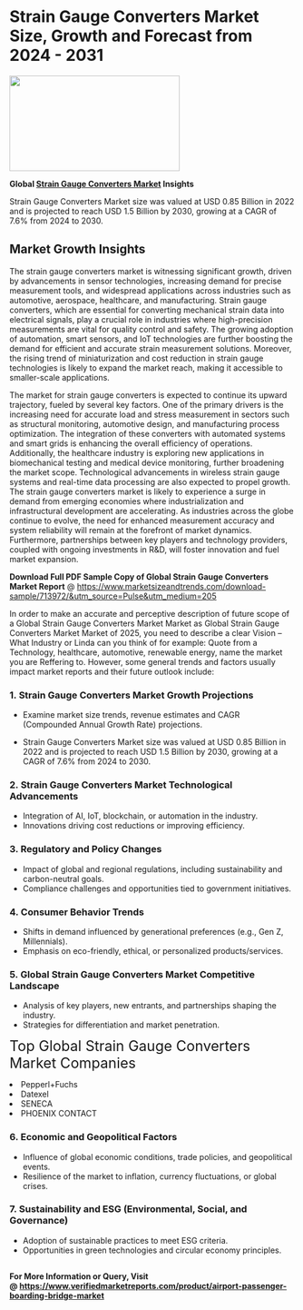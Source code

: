 <H1>Strain Gauge Converters Market Size, Growth and Forecast from 2024 - 2031</H1><img class="aligncenter size-medium wp-image-584254" src="https://thirdeyenews.in/wp-content/uploads/2024/09/Global-Market-Research-300x168.jpeg" alt="" width="300" height="168" /><p><strong>Global&nbsp;<a href="https://www.marketsizeandtrends.com/download-sample/713972/&amp;utm_source=Pulse&amp;utm_medium=205">Strain Gauge Converters Market</a> Insights</strong></p><p>Strain Gauge Converters Market size was valued at USD 0.85 Billion in 2022 and is projected to reach USD 1.5 Billion by 2030, growing at a CAGR of 7.6% from 2024 to 2030.</p><p><h2>Market Growth Insights</h2> <p>The strain gauge converters market is witnessing significant growth, driven by advancements in sensor technologies, increasing demand for precise measurement tools, and widespread applications across industries such as automotive, aerospace, healthcare, and manufacturing. Strain gauge converters, which are essential for converting mechanical strain data into electrical signals, play a crucial role in industries where high-precision measurements are vital for quality control and safety. The growing adoption of automation, smart sensors, and IoT technologies are further boosting the demand for efficient and accurate strain measurement solutions. Moreover, the rising trend of miniaturization and cost reduction in strain gauge technologies is likely to expand the market reach, making it accessible to smaller-scale applications. </p> <p>The market for strain gauge converters is expected to continue its upward trajectory, fueled by several key factors. One of the primary drivers is the increasing need for accurate load and stress measurement in sectors such as structural monitoring, automotive design, and manufacturing process optimization. The integration of these converters with automated systems and smart grids is enhancing the overall efficiency of operations. Additionally, the healthcare industry is exploring new applications in biomechanical testing and medical device monitoring, further broadening the market scope. Technological advancements in wireless strain gauge systems and real-time data processing are also expected to propel growth. The strain gauge converters market is likely to experience a surge in demand from emerging economies where industrialization and infrastructural development are accelerating. As industries across the globe continue to evolve, the need for enhanced measurement accuracy and system reliability will remain at the forefront of market dynamics. Furthermore, partnerships between key players and technology providers, coupled with ongoing investments in R&D, will foster innovation and fuel market expansion. </p><p><span class=""><strong>Download Full PDF Sample Copy of Global Strain Gauge Converters Market Report</strong> @ <a href="https://www.marketsizeandtrends.com/download-sample/713972/&amp;utm_source=Pulse&amp;utm_medium=205" target="_blank">https://www.marketsizeandtrends.com/download-sample/713972/&amp;utm_source=Pulse&amp;utm_medium=205</a></span></p><p>In order to make an accurate and perceptive description of future scope of a Global&nbsp;Strain Gauge Converters Market Market as Global&nbsp;Strain Gauge Converters Market Market of 2025, you need to describe a clear Vision &ndash; What Industry or Linda can you think of for example: Quote from a Technology, healthcare, automotive, renewable energy, name the market you are Reffering to. However, some general trends and factors usually impact market reports and their future outlook include:</p><h3>1.&nbsp;<strong>Strain Gauge Converters Market Growth Projections</strong></h3><ul><li>Examine market size trends, revenue estimates and CAGR (Compounded Annual Growth Rate) projections.</li><li><p>Strain Gauge Converters Market size was valued at USD 0.85 Billion in 2022 and is projected to reach USD 1.5 Billion by 2030, growing at a CAGR of 7.6% from 2024 to 2030.</p></li></ul><h3>2.&nbsp;<strong>Strain Gauge Converters Market Technological Advancements</strong></h3><ul><li>Integration of AI, IoT, blockchain, or automation in the industry.</li><li>Innovations driving cost reductions or improving efficiency.</li></ul><h3>3.&nbsp;<strong>Regulatory and Policy Changes</strong></h3><ul><li>Impact of global and regional regulations, including sustainability and carbon-neutral goals.</li><li>Compliance challenges and opportunities tied to government initiatives.</li></ul><h3>4.&nbsp;<strong>Consumer Behavior Trends</strong></h3><ul><li>Shifts in demand influenced by generational preferences (e.g., Gen Z, Millennials).</li><li>Emphasis on eco-friendly, ethical, or personalized products/services.</li></ul><h3>5.&nbsp;<strong>Global Strain Gauge Converters Market Competitive Landscape</strong></h3><ul><li>Analysis of key players, new entrants, and partnerships shaping the industry.</li><li>Strategies for differentiation and market penetration.</li></ul><p data-pm-slice="1 1 []"><span style="color: inherit; font-family: inherit; font-size: 25px;">Top Global Strain Gauge Converters Market Companies</span></p><div class="" data-test-id=""><p><li>Pepperl+Fuchs</li><li> Datexel</li><li> SENECA</li><li> PHOENIX CONTACT</li></p></div><h3>6.&nbsp;<strong>Economic and Geopolitical Factors</strong></h3><ul><li>Influence of global economic conditions, trade policies, and geopolitical events.</li><li>Resilience of the market to inflation, currency fluctuations, or global crises.</li></ul><h3>7.&nbsp;<strong>Sustainability and ESG (Environmental, Social, and Governance)</strong></h3><ul><li>Adoption of sustainable practices to meet ESG criteria.</li><li>Opportunities in green technologies and circular economy principles.</li></ul><h2><strong style="font-size: 14px;">For More Information or Query, Visit @&nbsp;</strong><a style="background-color: #ffffff; font-size: 14px;" href="https://www.marketsizeandtrends.com/report/strain-gauge-converters-market/" target="_blank">https://www.verifiedmarketreports.com/product/airport-passenger-boarding-bridge-market</a></h2>
